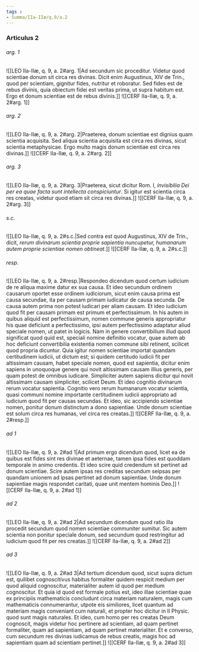 ```yaml
---
tags : 
- Summa/IIa-IIæ/q.9/a.2
---
```


### Articulus 2

###### arg. 1
![[LEO IIa-IIæ, q. 9, a. 2#arg. 1|Ad secundum sic proceditur. Videtur quod scientiae donum sit circa res divinas. Dicit enim Augustinus, XIV de Trin., quod per scientiam, gignitur fides, nutritur et roboratur. Sed fides est de rebus divinis, quia obiectum fidei est veritas prima, ut supra habitum est. Ergo et donum scientiae est de rebus divinis.]]
![[CERF IIa-IIæ, q. 9, a. 2#arg. 1]]

###### arg. 2
![[LEO IIa-IIæ, q. 9, a. 2#arg. 2|Praeterea, donum scientiae est dignius quam scientia acquisita. Sed aliqua scientia acquisita est circa res divinas, sicut scientia metaphysicae. Ergo multo magis donum scientiae est circa res divinas.]]
![[CERF IIa-IIæ, q. 9, a. 2#arg. 2]]

###### arg. 3
![[LEO IIa-IIæ, q. 9, a. 2#arg. 3|Praeterea, sicut dicitur Rom. I, *invisibilia Dei per ea quae facta sunt intellecta conspiciuntur*. Si igitur est scientia circa res creatas, videtur quod etiam sit circa res divinas.]]
![[CERF IIa-IIæ, q. 9, a. 2#arg. 3]]

###### s.c.
![[LEO IIa-IIæ, q. 9, a. 2#s.c.|Sed contra est quod Augustinus, XIV de Trin., dicit, *rerum divinarum scientia proprie sapientia nuncupetur, humanarum autem proprie scientiae nomen obtineat*.]]
![[CERF IIa-IIæ, q. 9, a. 2#s.c.]]

###### resp.
![[LEO IIa-IIæ, q. 9, a. 2#resp.|Respondeo dicendum quod certum iudicium de re aliqua maxime datur ex sua causa. Et ideo secundum ordinem causarum oportet esse ordinem iudiciorum, sicut enim causa prima est causa secundae, ita per causam primam iudicatur de causa secunda. De causa autem prima non potest iudicari per aliam causam. Et ideo iudicium quod fit per causam primam est primum et perfectissimum. In his autem in quibus aliquid est perfectissimum, nomen commune generis appropriatur his quae deficiunt a perfectissimo, ipsi autem perfectissimo adaptatur aliud speciale nomen, ut patet in logicis. Nam in genere convertibilium illud quod significat quod quid est, speciali nomine definitio vocatur, quae autem ab hoc deficiunt convertibilia existentia nomen commune sibi retinent, scilicet quod propria dicuntur. Quia igitur nomen scientiae importat quandam certitudinem iudicii, ut dictum est; si quidem certitudo iudicii fit per altissimam causam, habet speciale nomen, quod est sapientia, dicitur enim sapiens in unoquoque genere qui novit altissimam causam illius generis, per quam potest de omnibus iudicare. Simpliciter autem sapiens dicitur qui novit altissimam causam simpliciter, scilicet Deum. Et ideo cognitio divinarum rerum vocatur sapientia. Cognitio vero rerum humanarum vocatur scientia, quasi communi nomine importante certitudinem iudicii appropriato ad iudicium quod fit per causas secundas. Et ideo, sic accipiendo scientiae nomen, ponitur donum distinctum a dono sapientiae. Unde donum scientiae est solum circa res humanas, vel circa res creatas.]]
![[CERF IIa-IIæ, q. 9, a. 2#resp.]]

###### ad 1
![[LEO IIa-IIæ, q. 9, a. 2#ad 1|Ad primum ergo dicendum quod, licet ea de quibus est fides sint res divinae et aeternae, tamen ipsa fides est quoddam temporale in animo credentis. Et ideo scire quid credendum sit pertinet ad donum scientiae. Scire autem ipsas res creditas secundum seipsas per quandam unionem ad ipsas pertinet ad donum sapientiae. Unde donum sapientiae magis respondet caritati, quae unit mentem hominis Deo.]]
![[CERF IIa-IIæ, q. 9, a. 2#ad 1]]

###### ad 2
![[LEO IIa-IIæ, q. 9, a. 2#ad 2|Ad secundum dicendum quod ratio illa procedit secundum quod nomen scientiae communiter sumitur. Sic autem scientia non ponitur speciale donum, sed secundum quod restringitur ad iudicium quod fit per res creatas.]]
![[CERF IIa-IIæ, q. 9, a. 2#ad 2]]

###### ad 3
![[LEO IIa-IIæ, q. 9, a. 2#ad 3|Ad tertium dicendum quod, sicut supra dictum est, quilibet cognoscitivus habitus formaliter quidem respicit medium per quod aliquid cognoscitur, materialiter autem id quod per medium cognoscitur. Et quia id quod est formale potius est, ideo illae scientiae quae ex principiis mathematicis concludunt circa materiam naturalem, magis cum mathematicis connumerantur, utpote eis similiores, licet quantum ad materiam magis conveniant cum naturali, et propter hoc dicitur in II Physic. quod sunt magis naturales. Et ideo, cum homo per res creatas Deum cognoscit, magis videtur hoc pertinere ad scientiam, ad quam pertinet formaliter, quam ad sapientiam, ad quam pertinet materialiter. Et e converso, cum secundum res divinas iudicamus de rebus creatis, magis hoc ad sapientiam quam ad scientiam pertinet.]]
![[CERF IIa-IIæ, q. 9, a. 2#ad 3]]


